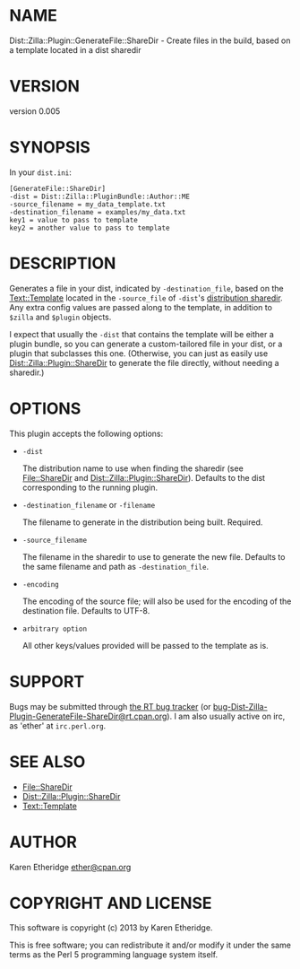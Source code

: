 # NAME

Dist::Zilla::Plugin::GenerateFile::ShareDir - Create files in the build, based on a template located in a dist sharedir

# VERSION

version 0.005

# SYNOPSIS

In your `dist.ini`:

    [GenerateFile::ShareDir]
    -dist = Dist::Zilla::PluginBundle::Author::ME
    -source_filename = my_data_template.txt
    -destination_filename = examples/my_data.txt
    key1 = value to pass to template
    key2 = another value to pass to template

# DESCRIPTION

Generates a file in your dist, indicated by `-destination_file`, based on the
[Text::Template](https://metacpan.org/pod/Text::Template) located in the `-source_file` of `-dist`'s
[distribution sharedir](https://metacpan.org/pod/File::ShareDir). Any extra config values are passed
along to the template, in addition to `$zilla` and `$plugin` objects.

I expect that usually the `-dist` that contains the template will be either a
plugin bundle, so you can generate a custom-tailored file in your dist, or a
plugin that subclasses this one.  (Otherwise, you can just as easily use
[Dist::Zilla::Plugin::ShareDir](https://metacpan.org/pod/[GatherDir::Template]) to generate the file
directly, without needing a sharedir.)

# OPTIONS

This plugin accepts the following options:

- `-dist`

    The distribution name to use when finding the sharedir (see [File::ShareDir](https://metacpan.org/pod/File::ShareDir)
    and [Dist::Zilla::Plugin::ShareDir](https://metacpan.org/pod/Dist::Zilla::Plugin::ShareDir)). Defaults to the dist corresponding to
    the running plugin.

- `-destination_filename` or `-filename`

    The filename to generate in the distribution being built. Required.

- `-source_filename`

    The filename in the sharedir to use to generate the new file. Defaults to the
    same filename and path as `-destination_file`.

- `-encoding`

    The encoding of the source file; will also be used for the encoding of the
    destination file. Defaults to UTF-8.

- `arbitrary option`

    All other keys/values provided will be passed to the template as is.

# SUPPORT

Bugs may be submitted through [the RT bug tracker](https://rt.cpan.org/Public/Dist/Display.html?Name=Dist-Zilla-Plugin-GenerateFile-ShareDir)
(or [bug-Dist-Zilla-Plugin-GenerateFile-ShareDir@rt.cpan.org](mailto:bug-Dist-Zilla-Plugin-GenerateFile-ShareDir@rt.cpan.org)).
I am also usually active on irc, as 'ether' at `irc.perl.org`.

# SEE ALSO

- [File::ShareDir](https://metacpan.org/pod/File::ShareDir)
- [Dist::Zilla::Plugin::ShareDir](https://metacpan.org/pod/Dist::Zilla::Plugin::ShareDir)
- [Text::Template](https://metacpan.org/pod/Text::Template)

# AUTHOR

Karen Etheridge <ether@cpan.org>

# COPYRIGHT AND LICENSE

This software is copyright (c) 2013 by Karen Etheridge.

This is free software; you can redistribute it and/or modify it under
the same terms as the Perl 5 programming language system itself.
